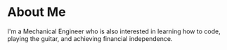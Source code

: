 # About Me
I'm a Mechanical Engineer who is also interested in learning how to code, playing the guitar, and achieving financial independence.

